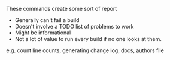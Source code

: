 These commands create some sort of report

- Generally can't fail a build
- Doesn't involve a TODO list of problems to work
- Might be informational
- Not a lot of value to run every build if no one looks at them.

e.g. count line counts, generating change log, docs, authors file
